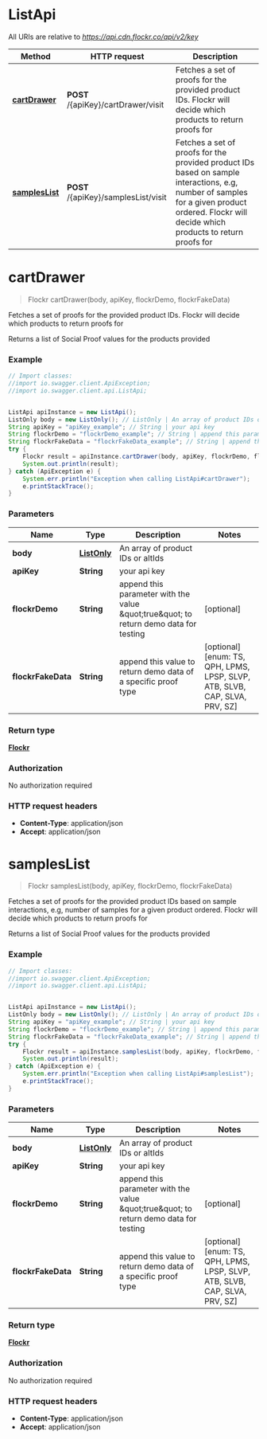 # ListApi

All URIs are relative to *https://api.cdn.flockr.co/api/v2/key*

Method | HTTP request | Description
------------- | ------------- | -------------
[**cartDrawer**](ListApi.md#cartDrawer) | **POST** /{apiKey}/cartDrawer/visit | Fetches a set of proofs for the provided product IDs. Flockr will decide which products to return proofs for
[**samplesList**](ListApi.md#samplesList) | **POST** /{apiKey}/samplesList/visit | Fetches a set of proofs for the provided product IDs based on sample interactions, e.g, number of samples for a given product ordered. Flockr will decide which products to return proofs for

<a name="cartDrawer"></a>
# **cartDrawer**
> Flockr cartDrawer(body, apiKey, flockrDemo, flockrFakeData)

Fetches a set of proofs for the provided product IDs. Flockr will decide which products to return proofs for

Returns a list of Social Proof values for the products provided 

### Example
```java
// Import classes:
//import io.swagger.client.ApiException;
//import io.swagger.client.api.ListApi;


ListApi apiInstance = new ListApi();
ListOnly body = new ListOnly(); // ListOnly | An array of product IDs or altIds
String apiKey = "apiKey_example"; // String | your api key
String flockrDemo = "flockrDemo_example"; // String | append this parameter with the value \"true\" to return demo data for testing
String flockrFakeData = "flockrFakeData_example"; // String | append this value to return demo data of a specific proof type
try {
    Flockr result = apiInstance.cartDrawer(body, apiKey, flockrDemo, flockrFakeData);
    System.out.println(result);
} catch (ApiException e) {
    System.err.println("Exception when calling ListApi#cartDrawer");
    e.printStackTrace();
}
```

### Parameters

Name | Type | Description  | Notes
------------- | ------------- | ------------- | -------------
 **body** | [**ListOnly**](ListOnly.md)| An array of product IDs or altIds |
 **apiKey** | **String**| your api key |
 **flockrDemo** | **String**| append this parameter with the value \&quot;true\&quot; to return demo data for testing | [optional]
 **flockrFakeData** | **String**| append this value to return demo data of a specific proof type | [optional] [enum: TS, QPH, LPMS, LPSP, SLVP, ATB, SLVB, CAP, SLVA, PRV, SZ]

### Return type

[**Flockr**](Flockr.md)

### Authorization

No authorization required

### HTTP request headers

 - **Content-Type**: application/json
 - **Accept**: application/json

<a name="samplesList"></a>
# **samplesList**
> Flockr samplesList(body, apiKey, flockrDemo, flockrFakeData)

Fetches a set of proofs for the provided product IDs based on sample interactions, e.g, number of samples for a given product ordered. Flockr will decide which products to return proofs for

Returns a list of Social Proof values for the products provided 

### Example
```java
// Import classes:
//import io.swagger.client.ApiException;
//import io.swagger.client.api.ListApi;


ListApi apiInstance = new ListApi();
ListOnly body = new ListOnly(); // ListOnly | An array of product IDs or altIds
String apiKey = "apiKey_example"; // String | your api key
String flockrDemo = "flockrDemo_example"; // String | append this parameter with the value \"true\" to return demo data for testing
String flockrFakeData = "flockrFakeData_example"; // String | append this value to return demo data of a specific proof type
try {
    Flockr result = apiInstance.samplesList(body, apiKey, flockrDemo, flockrFakeData);
    System.out.println(result);
} catch (ApiException e) {
    System.err.println("Exception when calling ListApi#samplesList");
    e.printStackTrace();
}
```

### Parameters

Name | Type | Description  | Notes
------------- | ------------- | ------------- | -------------
 **body** | [**ListOnly**](ListOnly.md)| An array of product IDs or altIds |
 **apiKey** | **String**| your api key |
 **flockrDemo** | **String**| append this parameter with the value \&quot;true\&quot; to return demo data for testing | [optional]
 **flockrFakeData** | **String**| append this value to return demo data of a specific proof type | [optional] [enum: TS, QPH, LPMS, LPSP, SLVP, ATB, SLVB, CAP, SLVA, PRV, SZ]

### Return type

[**Flockr**](Flockr.md)

### Authorization

No authorization required

### HTTP request headers

 - **Content-Type**: application/json
 - **Accept**: application/json

